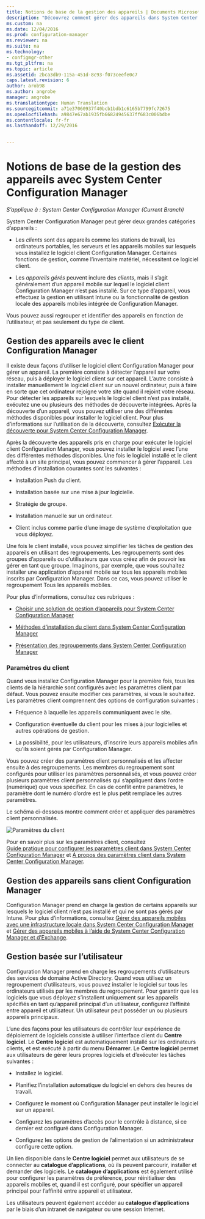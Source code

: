 ```yaml
---
title: Notions de base de la gestion des appareils | Documents Microsoft
description: "Découvrez comment gérer des appareils dans System Center Configuration Manager."
ms.custom: na
ms.date: 12/04/2016
ms.prod: configuration-manager
ms.reviewer: na
ms.suite: na
ms.technology:
- configmgr-other
ms.tgt_pltfrm: na
ms.topic: article
ms.assetid: 2bca3db9-115a-451d-8c93-f073ceefe0c7
caps.latest.revision: 6
author: arob98
ms.author: angrobe
manager: angrobe
ms.translationtype: Human Translation
ms.sourcegitcommit: a71e37060937f40bcb1bdb1c6165b7799fc72675
ms.openlocfilehash: a9847e67ab1935fb66824945637ff683c006bdbe
ms.contentlocale: fr-fr
ms.lasthandoff: 12/29/2016


---
```

# <a name="fundamentals-of-managing-devices-with-system-center-configuration-manager"></a>Notions de base de la gestion des appareils avec System Center Configuration Manager

*S’applique à : System Center Configuration Manager (Current Branch)*

System Center Configuration Manager peut gérer deux grandes catégories d’appareils :

-   Les *clients* sont des appareils comme les stations de travail, les ordinateurs portables, les serveurs et les appareils mobiles sur lesquels vous installez le logiciel client Configuration Manager. Certaines fonctions de gestion, comme l’inventaire matériel, nécessitent ce logiciel client.  

-   Les *appareils gérés* peuvent inclure des *clients*, mais il s’agit généralement d’un appareil mobile sur lequel le logiciel client Configuration Manager n’est pas installé. Sur ce type d’appareil, vous effectuez la gestion en utilisant Intune ou la fonctionnalité de gestion locale des appareils mobiles intégrée de Configuration Manager.

Vous pouvez aussi regrouper et identifier des appareils en fonction de l’utilisateur, et pas seulement du type de client.

## <a name="managing-devices-with-the-configuration-manager-client"></a>Gestion des appareils avec le client Configuration Manager

Il existe deux façons d’utiliser le logiciel client Configuration Manager pour gérer un appareil. La première consiste à détecter l’appareil sur votre réseau, puis à déployer le logiciel client sur cet appareil. L’autre consiste à installer manuellement le logiciel client sur un nouvel ordinateur, puis à faire en sorte que cet ordinateur rejoigne votre site quand il rejoint votre réseau. Pour détecter les appareils sur lesquels le logiciel client n’est pas installé, exécutez une ou plusieurs des méthodes de découverte intégrées. Après la découverte d’un appareil, vous pouvez utiliser une des différentes méthodes disponibles pour installer le logiciel client. Pour plus d’informations sur l’utilisation de la découverte, consultez [Exécuter la découverte pour System Center Configuration Manager](../../core/servers/deploy/configure/run-discovery.md).  

 Après la découverte des appareils pris en charge pour exécuter le logiciel client Configuration Manager, vous pouvez installer le logiciel avec l’une des différentes méthodes disponibles. Une fois le logiciel installé et le client affecté à un site principal, vous pouvez commencer à gérer l’appareil.  Les méthodes d’installation courantes sont les suivantes :

 - Installation Push du client.

 - Installation basée sur une mise à jour logicielle.

 - Stratégie de groupe.

 - Installation manuelle sur un ordinateur.
 - Client inclus comme partie d’une image de système d’exploitation que vous déployez.  


 Une fois le client installé, vous pouvez simplifier les tâches de gestion des appareils en utilisant des regroupements. Les regroupements sont des groupes d’appareils ou d’utilisateurs que vous créez afin de pouvoir les gérer en tant que groupe. Imaginons, par exemple, que vous souhaitez installer une application d’appareil mobile sur tous les appareils mobiles inscrits par Configuration Manager. Dans ce cas, vous pouvez utiliser le regroupement Tous les appareils mobiles.  

 Pour plus d’informations, consultez ces rubriques :  

-   [Choisir une solution de gestion d’appareils pour System Center Configuration Manager](../../core/plan-design/choose-a-device-management-solution.md)  

-   [Méthodes d’installation du client dans System Center Configuration Manager](../../core/clients/deploy/plan/client-installation-methods.md)  

-   [Présentation des regroupements dans System Center Configuration Manager](../../core/clients/manage/collections/introduction-to-collections.md)  

### <a name="client-settings"></a>Paramètres du client  
 Quand vous installez Configuration Manager pour la première fois, tous les clients de la hiérarchie sont configurés avec les paramètres client par défaut. Vous pouvez ensuite modifier ces paramètres, si vous le souhaitez. Les paramètres client comprennent des options de configuration suivantes :

 -  Fréquence à laquelle les appareils communiquent avec le site.

 -  Configuration éventuelle du client pour les mises à jour logicielles et autres opérations de gestion.

 -  La possibilité, pour les utilisateurs, d’inscrire leurs appareils mobiles afin qu’ils soient gérés par Configuration Manager.  

Vous pouvez créer des paramètres client personnalisés et les affecter ensuite à des regroupements.  Les membres du regroupement sont configurés pour utiliser les paramètres personnalisés, et vous pouvez créer plusieurs paramètres client personnalisés qui s’appliquent dans l’ordre (numérique) que vous spécifiez.  En cas de conflit entre paramètres, le paramètre dont le numéro d’ordre est le plus petit remplace les autres paramètres.  

Le schéma ci-dessous montre comment créer et appliquer des paramètres client personnalisés.  

 ![Paramètres du client](media/ClientSettings.gif)  

 Pour en savoir plus sur les paramètres client, consultez  
                [Guide pratique pour configurer les paramètres client dans System Center Configuration Manager](../../core/clients/deploy/configure-client-settings.md) et [À propos des paramètres client dans System Center Configuration Manager](../../core/clients/deploy/about-client-settings.md).

## <a name="managing-devices-without-the-configuration-manager-client"></a>Gestion des appareils sans client Configuration Manager  
 Configuration Manager prend en charge la gestion de certains appareils sur lesquels le logiciel client n’est pas installé et qui ne sont pas gérés par Intune. Pour plus d’informations, consultez [Gérer des appareils mobiles avec une infrastructure locale dans System Center Configuration Manager](../../mdm/understand/manage-mobile-devices-with-on-premises-infrastructure.md) et [Gérer des appareils mobiles à l’aide de System Center Configuration Manager et d’Exchange](../../mdm/deploy-use/manage-mobile-devices-with-exchange-activesync.md).  

## <a name="user-based-management"></a>Gestion basée sur l’utilisateur  
 Configuration Manager prend en charge les regroupements d’utilisateurs des services de domaine Active Directory. Quand vous utilisez un regroupement d’utilisateurs, vous pouvez installer le logiciel sur tous les ordinateurs utilisés par les membres du regroupement. Pour garantir que les logiciels que vous déployez s’installent uniquement sur les appareils spécifiés en tant qu’appareil principal d’un utilisateur, configurez l’affinité entre appareil et utilisateur. Un utilisateur peut posséder un ou plusieurs appareils principaux.  

 L’une des façons pour les utilisateurs de contrôler leur expérience de déploiement de logiciels consiste à utiliser l’interface client du **Centre logiciel**. Le **Centre logiciel** est automatiquement installé sur les ordinateurs clients, et est exécuté à partir du menu **Démarrer**. Le **Centre logiciel** permet aux utilisateurs de gérer leurs propres logiciels et d’exécuter les tâches suivantes :  

-   Installez le logiciel.  

-   Planifiez l’installation automatique du logiciel en dehors des heures de travail.  

-   Configurez le moment où Configuration Manager peut installer le logiciel sur un appareil.  

-   Configurez les paramètres d’accès pour le contrôle à distance, si ce dernier est configuré dans Configuration Manager.  

-   Configurez les options de gestion de l’alimentation si un administrateur configure cette option.  


 Un lien disponible dans le **Centre logiciel** permet aux utilisateurs de se connecter au **catalogue d’applications**, où ils peuvent parcourir, installer et demander des logiciels. Le **catalogue d’applications** est également utilisé pour configurer les paramètres de préférence, pour réinitialiser des appareils mobiles et, quand il est configuré, pour spécifier un appareil principal pour l’affinité entre appareil et utilisateur.   

 Les utilisateurs peuvent également accéder au **catalogue d’applications** par le biais d’un intranet de navigateur ou une session Internet.  

